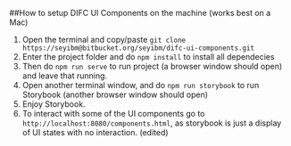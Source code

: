 ##How to setup DIFC UI Components on the machine (works best on a Mac)

1. Open the terminal and copy/paste `git clone https://seyibm@bitbucket.org/seyibm/difc-ui-components.git`
2. Enter the project folder and do `npm install` to install all dependecies
3. Then do `npm run serve` to run project (a browser window should open) and leave that running.
4. Open another terminal window, and do `npm run storybook` to run Storybook (another browser window should open)
5. Enjoy Storybook.
6. To interact with some of the UI components go to `http://localhost:8080/components.html`, as storybook is just a display of UI states with no interaction. (edited)
